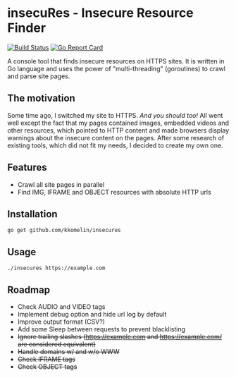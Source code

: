 # insecuRes - Insecure Resource Finder
[![Build Status](https://travis-ci.org/kkomelin/insecures.svg)](https://travis-ci.org/kkomelin/insecures)
[![Go Report Card](https://goreportcard.com/badge/github.com/kkomelin/insecures)](https://goreportcard.com/report/github.com/kkomelin/insecures)

A console tool that finds insecure resources on HTTPS sites.
It is written in Go language and uses the power of "multi-threading" (goroutines) to crawl and parse site pages.

## The motivation

Some time ago, I switched my site to HTTPS. _And you should too!_
All went well except the fact that my pages contained images, embedded videos and other resources,
which pointed to HTTP content and made browsers display warnings about the insecure content on the pages.
After some research of existing tools, which did not fit my needs, I decided to create my own one.

## Features

- Crawl all site pages in parallel
- Find IMG, IFRAME and OBJECT resources with absolute HTTP urls

## Installation

```
go get github.com/kkomelin/insecures
```

## Usage

```
./insecures https://example.com
```

## Roadmap

- Check AUDIO and VIDEO tags
- Implement debug option and hide url log by default
- Improve output format (CSV?)
- Add some Sleep between requests to prevent blacklisting
- ~~Ignore trailing slashes (https://example.com and https://example.com/ are considered equivalent)~~
- ~~Handle domains w/ and w/o WWW~~
- ~~Check IFRAME tags~~
- ~~Check OBJECT tags~~
